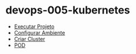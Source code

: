 # devops-005-kubernetes


* [Executar Projeto](https://github.com/fabiocaettano/devops-005-kubernetes/tree/feature/002-create-pod/001-executar-projeto#colorblack-executar-space-projeto-)
* [Configurar Ambiente](002-configurar-ambiente#colorblack-configurar-space-m%C3%A1quina-space-virual)    
* [Criar Cluster](002-criar-cluster/README.md#cluster-kubernetes)
* [POD](003-create-pod/README.md#criar-pod)
